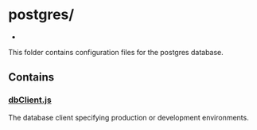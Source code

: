 # postgres/
-
This folder contains configuration files for the postgres database.

## Contains

### [dbClient.js](dbClient.js)
The database client specifying production or development environments.